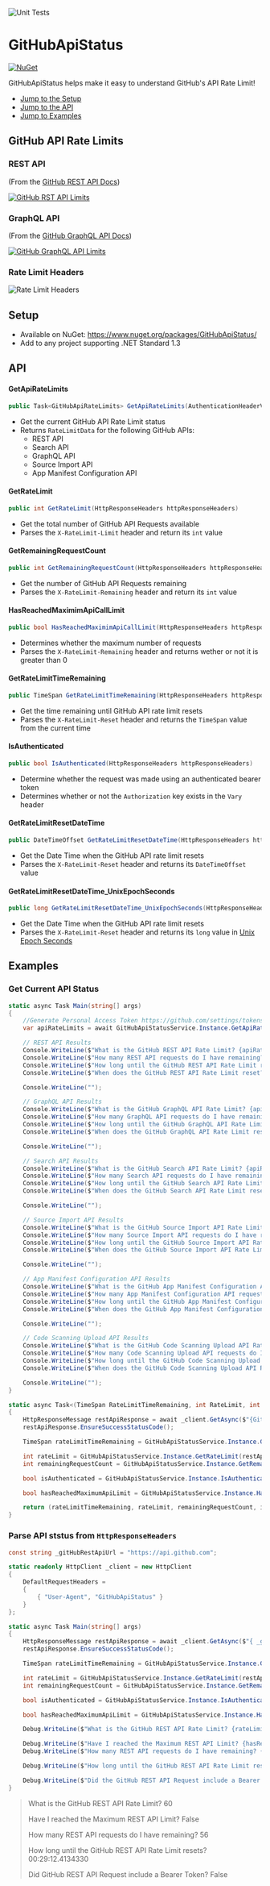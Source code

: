 ![Unit Tests](https://github.com/brminnick/GitHubApiStatus/workflows/Run%20Unit%20Tests/badge.svg)

# GitHubApiStatus

[![NuGet](https://buildstats.info/nuget/GitHubApiStatus?includePreReleases=true)](https://www.nuget.org/packages/GitHubApiStatus/) 

GitHubApiStatus helps make it easy to understand GitHub's API Rate Limit!

- [Jump to the Setup](#Setup)
- [Jump to the API](#API)
- [Jump to Examples](#Examples)

## GitHub API Rate Limits

### REST API

(From the [GitHub REST API Docs](https://docs.github.com/en/free-pro-team@latest/rest/overview/resources-in-the-rest-api#rate-limiting))

[![GitHub RST API Limits](https://user-images.githubusercontent.com/13558917/97235854-066e5680-17a1-11eb-98f9-01fae7c02ac0.png)](https://docs.github.com/en/free-pro-team@latest/rest/overview/resources-in-the-rest-api#rate-limiting)

### GraphQL API

(From the [GitHub GraphQL API Docs](https://docs.github.com/en/free-pro-team@latest/graphql/overview/resource-limitations#rate-limit))

[![GitHub GraphQL API Limits](https://user-images.githubusercontent.com/13558917/97235806-ec347880-17a0-11eb-9637-fc1eb7f8dbc8.png)](https://docs.github.com/en/free-pro-team@latest/graphql/overview/resource-limitations#rate-limit)

### Rate Limit Headers

![Rate Limit Headers](https://user-images.githubusercontent.com/13558917/97235863-0e2dfb00-17a1-11eb-98f8-23c1065eb043.png)

## Setup

- Available on NuGet: https://www.nuget.org/packages/GitHubApiStatus/ 
- Add to any project supporting .NET Standard 1.3

## API

#### GetApiRateLimits

```csharp
public Task<GitHubApiRateLimits> GetApiRateLimits(AuthenticationHeaderValue authenticationHeaderValue)
```
- Get the current GitHub API Rate Limit status
- Returns `RateLimitData` for the following GitHub APIs:
  - REST API
  - Search API
  - GraphQL API
  - Source Import API
  - App Manifest Configuration API

#### GetRateLimit

```csharp
public int GetRateLimit(HttpResponseHeaders httpResponseHeaders)
```
- Get the total number of GitHub API Requests available
- Parses the `X-RateLimit-Limit` header and return its `int` value
  
#### GetRemainingRequestCount
  
```csharp
public int GetRemainingRequestCount(HttpResponseHeaders httpResponseHeaders)
```
- Get the number of GitHub API Requests remaining
- Parses the `X-RateLimit-Remaining` header and return its `int` value
  
#### HasReachedMaximimApiCallLimit
  
```csharp
public bool HasReachedMaximimApiCallLimit(HttpResponseHeaders httpResponseHeaders)
```
- Determines whether the maximum number of requests 
- Parses the `X-RateLimit-Remaining` header and returns wether or not it is greater than 0
  
#### GetRateLimitTimeRemaining
  
```csharp
public TimeSpan GetRateLimitTimeRemaining(HttpResponseHeaders httpResponseHeaders)
```
- Get the time remaining until GitHub API rate limit resets
- Parses the `X-RateLimit-Reset` header and returns the `TimeSpan` value from the current time
  
#### IsAuthenticated
  
```csharp
public bool IsAuthenticated(HttpResponseHeaders httpResponseHeaders)
```
- Determine whether the request was made using an authenticated bearer token
- Determines whether or not the `Authorization` key exists in the `Vary` header 

#### GetRateLimitResetDateTime

```csharp
public DateTimeOffset GetRateLimitResetDateTime(HttpResponseHeaders httpResponseHeaders)
```
- Get the Date Time when the GitHub API rate limit resets
- Parses the `X-RateLimit-Reset` header and returns its `DateTimeOffset` value
  
#### GetRateLimitResetDateTime_UnixEpochSeconds
  
```csharp
public long GetRateLimitResetDateTime_UnixEpochSeconds(HttpResponseHeaders httpResponseHeaders)
```
- Get the Date Time when the GitHub API rate limit resets
- Parses the `X-RateLimit-Reset` header and returns its `long` value in [Unix Epoch Seconds](https://www.epochconverter.com)
  
## Examples

### Get Current API Status

```csharp
static async Task Main(string[] args)
{
    //Generate Personal Access Token https://github.com/settings/tokens
    var apiRateLimits = await GitHubApiStatusService.Instance.GetApiRateLimits(new AuthenticationHeaderValue("bearer", "Your GitHub Personal Access Token, e.g. 123456789012345));

    // REST API Results
    Console.WriteLine($"What is the GitHub REST API Rate Limit? {apiRateLimits.RestApi.RateLimit}");
    Console.WriteLine($"How many REST API requests do I have remaining? {apiRateLimits.RestApi.RemainingRequestCount}");
    Console.WriteLine($"How long until the GitHub REST API Rate Limit resets? {apiRateLimits.RestApi.RateLimitReset_TimeRemaining}");
    Console.WriteLine($"When does the GitHub REST API Rate Limit reset? {apiRateLimits.RestApi.RateLimitReset_DateTime}");

    Console.WriteLine("");

    // GraphQL API Results
    Console.WriteLine($"What is the GitHub GraphQL API Rate Limit? {apiRateLimits.GraphQLApi.RateLimit}");
    Console.WriteLine($"How many GraphQL API requests do I have remaining? {apiRateLimits.GraphQLApi.RemainingRequestCount}");
    Console.WriteLine($"How long until the GitHub GraphQL API Rate Limit resets? {apiRateLimits.GraphQLApi.RateLimitReset_TimeRemaining}");
    Console.WriteLine($"When does the GitHub GraphQL API Rate Limit reset? {apiRateLimits.GraphQLApi.RateLimitReset_DateTime}");

    Console.WriteLine("");

    // Search API Results
    Console.WriteLine($"What is the GitHub Search API Rate Limit? {apiRateLimits.SearchApi.RateLimit}");
    Console.WriteLine($"How many Search API requests do I have remaining? {apiRateLimits.SearchApi.RemainingRequestCount}");
    Console.WriteLine($"How long until the GitHub Search API Rate Limit resets? {apiRateLimits.SearchApi.RateLimitReset_TimeRemaining}");
    Console.WriteLine($"When does the GitHub Search API Rate Limit reset? {apiRateLimits.SearchApi.RateLimitReset_DateTime}");

    Console.WriteLine("");

    // Source Import API Results
    Console.WriteLine($"What is the GitHub Source Import API Rate Limit? {apiRateLimits.SourceImport.RateLimit}");
    Console.WriteLine($"How many Source Import API requests do I have remaining? {apiRateLimits.SourceImport.RemainingRequestCount}");
    Console.WriteLine($"How long until the GitHub Source Import API Rate Limit resets? {apiRateLimits.SourceImport.RateLimitReset_TimeRemaining}");
    Console.WriteLine($"When does the GitHub Source Import API Rate Limit reset? {apiRateLimits.SourceImport.RateLimitReset_DateTime}");

    Console.WriteLine("");

    // App Manifest Configuration API Results
    Console.WriteLine($"What is the GitHub App Manifest Configuration API Rate Limit? {apiRateLimits.AppManifestConfiguration.RateLimit}");
    Console.WriteLine($"How many App Manifest Configuration API requests do I have remaining? {apiRateLimits.AppManifestConfiguration.RemainingRequestCount}");
    Console.WriteLine($"How long until the GitHub App Manifest Configuration API Rate Limit resets? {apiRateLimits.AppManifestConfiguration.RateLimitReset_TimeRemaining}");
    Console.WriteLine($"When does the GitHub App Manifest Configuration API Rate Limit reset? {apiRateLimits.AppManifestConfiguration.RateLimitReset_DateTime}");

    Console.WriteLine("");

    // Code Scanning Upload API Results
    Console.WriteLine($"What is the GitHub Code Scanning Upload API Rate Limit? {apiRateLimits.CodeScanningUpload.RateLimit}");
    Console.WriteLine($"How many Code Scanning Upload API requests do I have remaining? {apiRateLimits.CodeScanningUpload.RemainingRequestCount}");
    Console.WriteLine($"How long until the GitHub Code Scanning Upload API Rate Limit resets? {apiRateLimits.CodeScanningUpload.RateLimitReset_TimeRemaining}");
    Console.WriteLine($"When does the GitHub Code Scanning Upload API Rate Limit reset? {apiRateLimits.CodeScanningUpload.RateLimitReset_DateTime}");

    Console.WriteLine("");
}

static async Task<(TimeSpan RateLimitTimeRemaining, int RateLimit, int RemainingRequestCount, bool IsAuthenticated, bool HasReachedMaximumApiLimit)> GetRestApiRateLimitDataFromHeaders()
{
    HttpResponseMessage restApiResponse = await _client.GetAsync($"{GitHubConstants.GitHubRestApiUrl}/repos/brminnick/GitHubApiStatus");
    restApiResponse.EnsureSuccessStatusCode();

    TimeSpan rateLimitTimeRemaining = GitHubApiStatusService.Instance.GetRateLimitTimeRemaining(restApiResponse.Headers);

    int rateLimit = GitHubApiStatusService.Instance.GetRateLimit(restApiResponse.Headers);
    int remainingRequestCount = GitHubApiStatusService.Instance.GetRemainingRequestCount(restApiResponse.Headers);

    bool isAuthenticated = GitHubApiStatusService.Instance.IsAuthenticated(restApiResponse.Headers);

    bool hasReachedMaximumApiLimit = GitHubApiStatusService.Instance.HasReachedMaximimApiCallLimit(restApiResponse.Headers);

    return (rateLimitTimeRemaining, rateLimit, remainingRequestCount, isAuthenticated, hasReachedMaximumApiLimit);
}
```

### Parse API ststus from `HttpResponseHeaders`

```csharp
const string _gitHubRestApiUrl = "https://api.github.com";

static readonly HttpClient _client = new HttpClient
{
    DefaultRequestHeaders =
    {
        { "User-Agent", "GitHubApiStatus" }
    }
};

static async Task Main(string[] args)
{
    HttpResponseMessage restApiResponse = await _client.GetAsync($"{ _gitHubRestApiUrl}/repos/brminnick/GitHubApiStatus");
    restApiResponse.EnsureSuccessStatusCode();

    TimeSpan rateLimitTimeRemaining = GitHubApiStatusService.Instance.GetRateLimitTimeRemaining(restApiResponse.Headers);

    int rateLimit = GitHubApiStatusService.Instance.GetRateLimit(restApiResponse.Headers);
    int remainingRequestCount = GitHubApiStatusService.Instance.GetRemainingRequestCount(restApiResponse.Headers);

    bool isAuthenticated = GitHubApiStatusService.Instance.IsAuthenticated(restApiResponse.Headers);

    bool hasReachedMaximumApiLimit = GitHubApiStatusService.Instance.HasReachedMaximimApiCallLimit(restApiResponse.Headers);

    Debug.WriteLine($"What is the GitHub REST API Rate Limit? {rateLimit}");

    Debug.WriteLine($"Have I reached the Maximum REST API Limit? {hasReachedMaximumApiLimit}");
    Debug.WriteLine($"How many REST API requests do I have remaining? {remainingRequestCount}");

    Debug.WriteLine($"How long until the GitHub REST API Rate Limit resets? {rateLimitTimeRemaining}");

    Debug.WriteLine($"Did the GitHub REST API Request include a Bearer Token? {isAuthenticated}");
}
```

> What is the GitHub REST API Rate Limit? 60
>
> Have I reached the Maximum REST API Limit? False
>
> How many REST API requests do I have remaining? 56
>
> How long until the GitHub REST API Rate Limit resets? 00:29:12.4134330
>
> Did GitHub REST API Request include a Bearer Token? False
